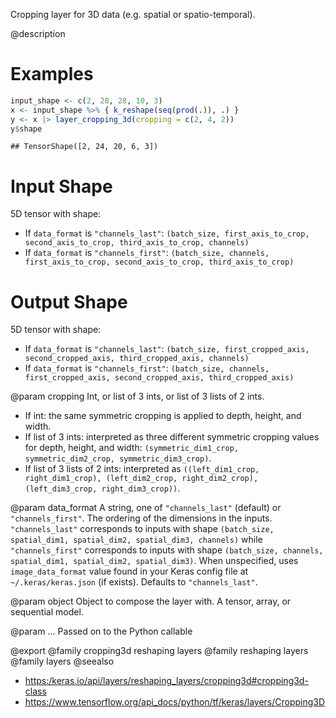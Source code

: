 Cropping layer for 3D data (e.g. spatial or spatio-temporal).

@description

# Examples

```r
input_shape <- c(2, 28, 28, 10, 3)
x <- input_shape %>% { k_reshape(seq(prod(.)), .) }
y <- x |> layer_cropping_3d(cropping = c(2, 4, 2))
y$shape
```

```
## TensorShape([2, 24, 20, 6, 3])
```

# Input Shape
5D tensor with shape:
- If `data_format` is `"channels_last"`:
  `(batch_size, first_axis_to_crop, second_axis_to_crop,
  third_axis_to_crop, channels)`
- If `data_format` is `"channels_first"`:
  `(batch_size, channels, first_axis_to_crop, second_axis_to_crop,
  third_axis_to_crop)`

# Output Shape
5D tensor with shape:
- If `data_format` is `"channels_last"`:
  `(batch_size, first_cropped_axis, second_cropped_axis,
  third_cropped_axis, channels)`
- If `data_format` is `"channels_first"`:
  `(batch_size, channels, first_cropped_axis, second_cropped_axis,
  third_cropped_axis)`

@param cropping
Int, or list of 3 ints, or list of 3 lists of 2 ints.
- If int: the same symmetric cropping is applied to depth, height,
  and width.
- If list of 3 ints: interpreted as three different symmetric
  cropping values for depth, height, and width:
  `(symmetric_dim1_crop, symmetric_dim2_crop, symmetric_dim3_crop)`.
- If list of 3 lists of 2 ints: interpreted as
  `((left_dim1_crop, right_dim1_crop), (left_dim2_crop,
  right_dim2_crop), (left_dim3_crop, right_dim3_crop))`.

@param data_format
A string, one of `"channels_last"` (default) or
`"channels_first"`. The ordering of the dimensions in the inputs.
`"channels_last"` corresponds to inputs with shape
`(batch_size, spatial_dim1, spatial_dim2, spatial_dim3, channels)`
while `"channels_first"` corresponds to inputs with shape
`(batch_size, channels, spatial_dim1, spatial_dim2, spatial_dim3)`.
When unspecified, uses `image_data_format` value found in your Keras
config file at `~/.keras/keras.json` (if exists). Defaults to
`"channels_last"`.

@param object
Object to compose the layer with. A tensor, array, or sequential model.

@param ...
Passed on to the Python callable

@export
@family cropping3d reshaping layers
@family reshaping layers
@family layers
@seealso
+ <https:/keras.io/api/layers/reshaping_layers/cropping3d#cropping3d-class>
+ <https://www.tensorflow.org/api_docs/python/tf/keras/layers/Cropping3D>
